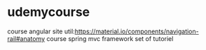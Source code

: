 # udemycourse
course angular site util:https://material.io/components/navigation-rail#anatomy
course spring mvc framework set of tutoriel

